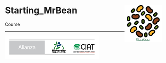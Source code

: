 # Starting_MrBean <img src="images/logo.png" width="120px" align="right"/>
Course



***
<img src="images/Alianza_logo_ancho_espanol.png" width="60%" align="center"/>

